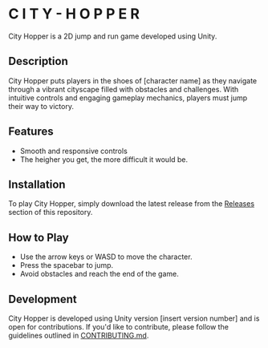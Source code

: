 # C  I  T  Y   -   H  O  P  P  E  R 

City Hopper is a 2D jump and run game developed using Unity.

## Description

City Hopper puts players in the shoes of [character name] as they navigate through a vibrant cityscape filled with obstacles and challenges. With intuitive controls and engaging gameplay mechanics, players must jump their way to victory.

## Features

- Smooth and responsive controls
- The heigher you get, the more difficult it would be.

## Installation

To play City Hopper, simply download the latest release from the [Releases](link_to_releases) section of this repository.

## How to Play

- Use the arrow keys or WASD to move the character.
- Press the spacebar to jump.
- Avoid obstacles and reach the end of the game.

## Development

City Hopper is developed using Unity version [insert version number] and is open for contributions. If you'd like to contribute, please follow the guidelines outlined in [CONTRIBUTING.md](link_to_contributing_md).


